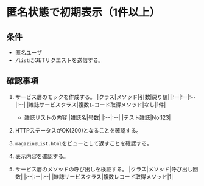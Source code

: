 # 匿名状態で初期表示（1件以上）

## 条件
- 匿名ユーザ
- `/list`にGETリクエストを送信する。

## 確認事項
1. サービス層のモックを作成する。
|クラス|メソッド|引数|戻り値|
|:--|:--|:--|:--|
|雑誌サービスクラス|複数レコード取得メソッド|なし|1件|

    - 雑誌リストの内容
    |雑誌名|号数|
    |:--|:--|
    |テスト雑誌|No.123|

1. HTTPステータスがOK(200)となることを確認する。

1. `magazineList.html`をビューとして返すことを確認する。

1. 表示内容を確認する。

1. サービス層のメソッドの呼び出しを検証する。
|クラス|メソッド|呼び出し回数|
|:--|:--|:--|
|雑誌サービスクラス|複数レコード取得メソッド|1|
